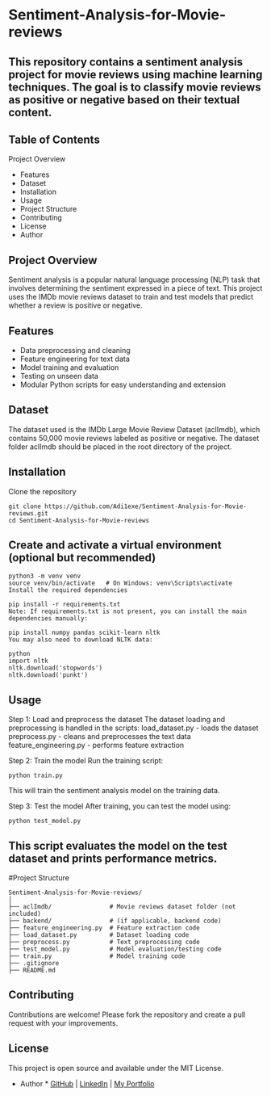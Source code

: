 # Sentiment-Analysis-for-Movie-reviews

## This repository contains a sentiment analysis project for movie reviews using machine learning techniques. The goal is to classify movie reviews as positive or negative based on their textual content.

## Table of Contents
Project Overview
- Features
- Dataset
- Installation
- Usage
- Project Structure
- Contributing
- License
- Author

## Project Overview
Sentiment analysis is a popular natural language processing (NLP) task that involves determining the sentiment expressed in a piece of text. This project uses the IMDb movie reviews dataset to train and test models that predict whether a review is positive or negative.

## Features
- Data preprocessing and cleaning
- Feature engineering for text data
- Model training and evaluation
- Testing on unseen data
- Modular Python scripts for easy understanding and extension

## Dataset
The dataset used is the IMDb Large Movie Review Dataset (aclImdb), which contains 50,000 movie reviews labeled as positive or negative. The dataset folder aclImdb should be placed in the root directory of the project.

## Installation
Clone the repository

```
git clone https://github.com/Adi1exe/Sentiment-Analysis-for-Movie-reviews.git
cd Sentiment-Analysis-for-Movie-reviews
```
## Create and activate a virtual environment (optional but recommended)

```
python3 -m venv venv
source venv/bin/activate   # On Windows: venv\Scripts\activate
Install the required dependencies
```

```
pip install -r requirements.txt
Note: If requirements.txt is not present, you can install the main dependencies manually:
```

```
pip install numpy pandas scikit-learn nltk
You may also need to download NLTK data:

python
import nltk
nltk.download('stopwords')
nltk.download('punkt')
```
## Usage

Step 1: Load and preprocess the dataset
The dataset loading and preprocessing is handled in the scripts:
load_dataset.py - loads the dataset
preprocess.py - cleans and preprocesses the text data
feature_engineering.py - performs feature extraction

Step 2: Train the model
Run the training script:

```
python train.py
```
This will train the sentiment analysis model on the training data.

Step 3: Test the model
After training, you can test the model using:

```
python test_model.py
```
## This script evaluates the model on the test dataset and prints performance metrics.

#Project Structure
```
Sentiment-Analysis-for-Movie-reviews/
│
├── aclImdb/                # Movie reviews dataset folder (not included)
├── backend/                # (if applicable, backend code)
├── feature_engineering.py  # Feature extraction code
├── load_dataset.py         # Dataset loading code
├── preprocess.py           # Text preprocessing code
├── test_model.py           # Model evaluation/testing code
├── train.py                # Model training code
├── .gitignore
├── README.md
```

## Contributing
Contributions are welcome! Please fork the repository and create a pull request with your improvements.

## License
This project is open source and available under the MIT License.

* Author *
[GitHub](https://github.com/Adi1exe) | [LinkedIn](https://www.linkedin.com/in/aditya-dolas-992a44265/) | [My Portfolio](https://adityadolas.netlify.app/)

